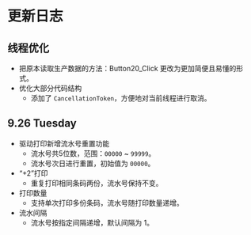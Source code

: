 # 更新日志

## 线程优化

- 把原本读取生产数据的方法：Button20_Click 更改为更加简便且易懂的形式。
- 优化大部分代码结构
  - 添加了 `CancellationToken`，方便地对当前线程进行取消。
  
## 9.26 Tuesday

- 驱动打印新增流水号重置功能
  - 流水号共5位数，范围：`00000` ~ `99999`。
  - 流水号次日进行重置，初始值为 `00000`。
- “+2”打印
  - 重复打印相同条码两份，流水号保持不变。
- 打印数量
  - 支持单次打印多份条码，流水号随打印数量递增。
- 流水间隔
  - 流水号按指定间隔递增，默认间隔为 1。
